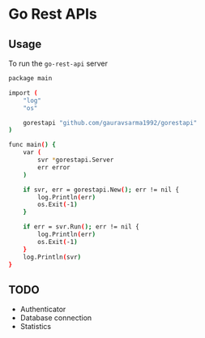 # Go Rest APIs

## Usage

To run the `go-rest-api` server

```bash
package main

import (
	"log"
	"os"

	gorestapi "github.com/gauravsarma1992/gorestapi"
)

func main() {
	var (
		svr *gorestapi.Server
		err error
	)

	if svr, err = gorestapi.New(); err != nil {
		log.Println(err)
		os.Exit(-1)
	}

	if err = svr.Run(); err != nil {
		log.Println(err)
		os.Exit(-1)
	}
	log.Println(svr)
}
```

## TODO
- Authenticator
- Database connection
- Statistics

